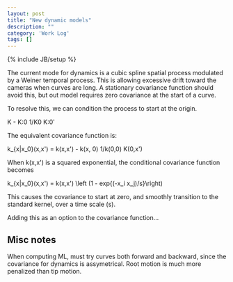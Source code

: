 ```yaml
---
layout: post
title: "New dynamic models"
description: ""
category: 'Work Log'
tags: []
---
```

{% include JB/setup %}

The current mode for dynamics is a cubic spline spatial process modulated by a Weiner temporal process.  This is allowing excessive drift toward the cameras when curves are long.  A stationary covariance function should avoid this, but out model requires zero covariance at the start of a curve.  

To resolve this, we can condition the process to start at the origin.  

K - K:0 1/K0 K:0'

The equivalent covariance function is:
    
k_{x|x_0}(x,x') = k(x,x') - k(x, 0) 1/k(0,0) K(0,x')
    
When k(x,x') is a squared exponential, the conditional covariance function becomes

k_{x|x_0}(x,x') = k(x,x') \left (1 - exp\{(-x_i x_j)/s}\right)

This causes the covariance to start at zero, and smoothly transition to the standard kernel, over a time scale \(s\).  

Adding this as an option to the covariance function...

Misc notes
-------------

When computing ML, must try curves both forward and backward, since the covariance for dynamics is assymetrical.  Root motion is much more penalized than tip motion.  

